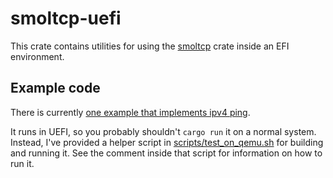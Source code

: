 # smoltcp-uefi

This crate contains utilities for using the [smoltcp](https://crates.io/crates/smoltcp) crate inside an EFI environment.

## Example code

There is currently [one example that implements ipv4 ping](./examples/ping.rs).

It runs in UEFI, so you probably shouldn't `cargo run` it on a normal system. Instead, I've provided a helper script in [scripts/test_on_qemu.sh](./scripts/test_on_qemu.sh) for building and running it. See the comment inside that script for information on how to run it.
